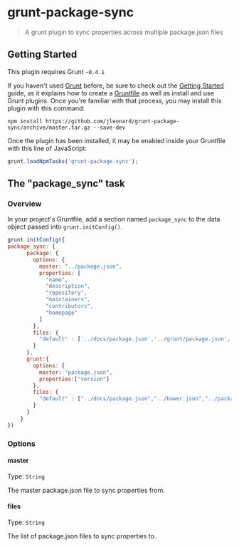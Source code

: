 # grunt-package-sync

> A grunt plugin to sync properties across multiple package.json files

## Getting Started
This plugin requires Grunt `~0.4.1`

If you haven't used [Grunt](http://gruntjs.com/) before, be sure to check out the [Getting Started](http://gruntjs.com/getting-started) guide, as it explains how to create a [Gruntfile](http://gruntjs.com/sample-gruntfile) as well as install and use Grunt plugins. Once you're familiar with that process, you may install this plugin with this command:

```shell
npm install https://github.com/jleonard/grunt-package-sync/archive/master.tar.gz --save-dev
```

Once the plugin has been installed, it may be enabled inside your Gruntfile with this line of JavaScript:

```js
grunt.loadNpmTasks('grunt-package-sync');
```

## The "package_sync" task

### Overview
In your project's Gruntfile, add a section named `package_sync` to the data object passed into `grunt.initConfig()`.

```js
grunt.initConfig({
package_sync: {
      package: {
        options: {
          master: "../package.json",
          properties: [
            "name",
            "description",
            "repository",
            "maintainers",
            "contributors",
            "homepage"
          ]
        },
        files: {
          "default" : ['../docs/package.json','../grunt/package.json','../bower.json']
        }
      },
      grunt:{
        options: {
          master: "package.json",
          properties:["version"]
        },
        files: {
          "default" : ["../docs/package.json","../bower.json","../package.json"]
        }
      }
    }
})
```

### Options

#### master
Type: `String`  

The master package.json file to sync properties from.

#### files
Type: `String`

The list of package.json files to sync properties to.

